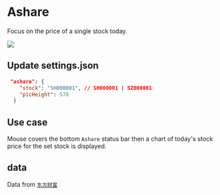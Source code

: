 # Ashare

Focus on the price of a single stock today.

![](https://gitee.com/iaeb/images/raw/master/ashare-example.gif)

## Update settings.json

```json
 "ashare": {
    "stock": "SH000001", // SH000001 | SZ000001
    "picHeight": 578
  }
```

## Use case

Mouse covers the bottom `Ashare` status bar then a chart of today's stock price for the set stock is displayed.

## data

Data from [`东方财富`](https://quote.eastmoney.com/)
